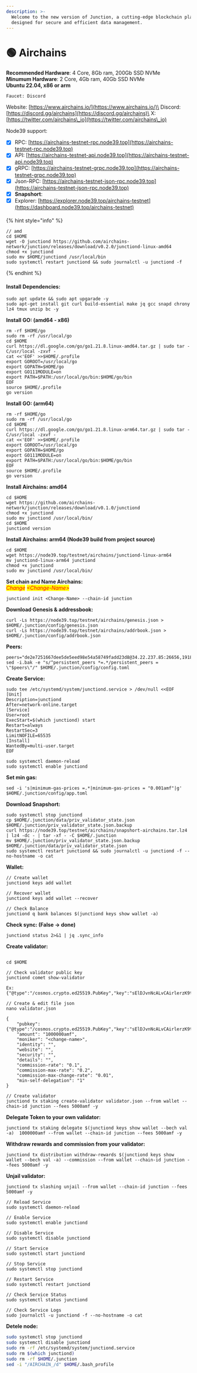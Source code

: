 ```yaml
---
description: >-
  Welcome to the new version of Junction, a cutting-edge blockchain platform
  designed for secure and efficient data management.
---
```


# 🟢 Airchains

**Recommended Hardware**: 4 Core, 8Gb ram, 200Gb SSD NVMe\
**Minumum Hardware**: 2 Core, 4Gb ram, 40Gb SSD NVMe\
**Ubuntu 22.04, x86 or arm**

```
Faucet: Discord
```

Website: [https://www.airchains.io/](https://www.airchains.io/)\
Discord: [https://discord.gg/airchains](https://discord.gg/airchains)\
X: [https://twitter.com/airchains\_io](https://twitter.com/airchains\_io)

Node39 support:

* [x] RPC: [https://airchains-testnet-rpc.node39.top](https://airchains-testnet-rpc.node39.top)
* [x] API: [https://airchains-testnet-api.node39.top](https://airchains-testnet-api.node39.top)
* [x] gRPC: [https://airchains-testnet-grpc.node39.top](https://airchains-testnet-grpc.node39.top)
* [x] Json-RPC: [https://airchains-testnet-json-rpc.node39.top](https://airchains-testnet-json-rpc.node39.top)
* [x] **Snapshort**:&#x20;
* [x] Explorer: [https://explorer.node39.top/airchains-testnet](https://dashboard.node39.top/airchains-testnet)

#### &#x20;<a href="#install-dependencies" id="install-dependencies"></a>

{% hint style="info" %}
```
// amd
cd $HOME
wget -O junctiond https://github.com/airchains-network/junction/releases/download/v0.2.0/junctiond-linux-amd64
chmod +x junctiond
sudo mv $HOME/junctiond /usr/local/bin
sudo systemctl restart junctiond && sudo journalctl -u junctiond -f
```
{% endhint %}

#### Install Dependencies: <a href="#install-dependencies" id="install-dependencies"></a>

```
sudo apt update && sudo apt upgarade -y
sudo apt-get install git curl build-essential make jq gcc snapd chrony lz4 tmux unzip bc -y
```

**Install GO: (amd64 - x86)**

```
rm -rf $HOME/go
sudo rm -rf /usr/local/go
cd $HOME
curl https://dl.google.com/go/go1.21.8.linux-amd64.tar.gz | sudo tar -C/usr/local -zxvf -
cat <<'EOF' >>$HOME/.profile
export GOROOT=/usr/local/go
export GOPATH=$HOME/go
export GO111MODULE=on
export PATH=$PATH:/usr/local/go/bin:$HOME/go/bin
EOF
source $HOME/.profile
go version
```

**Install GO: (arm64)**

```
rm -rf $HOME/go
sudo rm -rf /usr/local/go
cd $HOME
curl https://dl.google.com/go/go1.21.8.linux-arm64.tar.gz | sudo tar -C/usr/local -zxvf -
cat <<'EOF' >>$HOME/.profile
export GOROOT=/usr/local/go
export GOPATH=$HOME/go
export GO111MODULE=on
export PATH=$PATH:/usr/local/go/bin:$HOME/go/bin
EOF
source $HOME/.profile
go version
```

**Install Airchains: amd64**

```
cd $HOME
wget https://github.com/airchains-network/junction/releases/download/v0.1.0/junctiond
chmod +x junctiond
sudo mv junctiond /usr/local/bin/
cd $HOME
junctiond version
```

**Install Airchains: arm64 (Node39 build from project source)**

```
cd $HOME
wget https://node39.top/testnet/airchains/junctiond-linux-arm64
mv junctiond-linux-arm64 junctiond
chmod +x junctiond
sudo mv junctiond /usr/local/bin/
```

**Set chain and Name Airchains:**\
_<mark style="color:red;">Change</mark>_ _<mark style="color:red;">\<Change-Name></mark>_&#x20;

```
junctiond init <Change-Name> --chain-id junction
```

**Download Genesis & addressbook:**

```
curl -Ls https://node39.top/testnet/airchains/genesis.json > $HOME/.junction/config/genesis.json 
curl -Ls https://node39.top/testnet/airchains/addrbook.json > $HOME/.junction/config/addrbook.json
```

**Peers:**

```
peers="de2e7251667dee5de5eed98e54a58749fadd23d8@34.22.237.85:26656,1918bd71bc764c71456d10483f754884223959a5@35.240.206.208:26656,48887cbb310bb854d7f9da8d5687cbfca02b9968@35.200.245.190:26656,de2e7251667dee5de5eed98e54a58749fadd23d8@34.22.237.85:26656,8b72b2f2e027f8a736e36b2350f6897a5e9bfeaa@131.153.232.69:26656,d92c7efcb453ba2edab6d80ad6e3b692e3a7e4f5@49.13.120.225:26656,5c5989b5dee8cff0b379c4f7273eac3091c3137b@57.128.74.22:56256,e09fa8cc6b06b99d07560b6c33443023e6a3b9c6@65.21.131.187:26656,0305205b9c2c76557381ed71ac23244558a51099@162.55.65.162:26656,3e5f3247d41d2c3ceeef0987f836e9b29068a3e9@168.119.31.198:56256,086d19f4d7542666c8b0cac703f78d4a8d4ec528@135.148.232.105:26656,976a0fe0a0fa205478beb66addaae3842907c3f6@37.27.48.77:32656,7d6694fb464a9c9761992f695e6ba1d334403986@164.90.228.66:26656,b2e9bebc16bc35e16573269beba67ffea5932e13@95.111.239.250:26656,23152e91e3bd642bef6508c8d6bd1dbedccf9e56@95.111.237.24:26656,c1e9d12d80ec74b8ddbabdec9e0dad71337ba43f@135.181.82.176:26656,3b429f2c994fa76f9443e517fd8b72dcf60e6590@37.27.11.132:26656,84b6ccf69680c9459b3b78ca4ba80313fa9b315a@159.69.208.30:26656,e78a440c57576f3743e6aa9db00438462980927e@5.161.199.115:26656,49fb1316b22c71e455720af15dd552dafb9af39a@5.189.151.175:26656,e831fa909cce0d1807cfcf417e28e782530f5c94@161.97.66.254:26666,db38d672f66df4de01b26e1fa97e1632fbfb1bdf@173.249.57.190:26656,08a0014125bded5fe76b9dc3275b0a58b6841b43@116.203.184.36:26656,6025c1523ad0cd6926ef277cfcf46d82ebb43c21@116.203.24.46:26656,fed2e80e159a23bf9f71f980b501c2304cec2f6d@185.194.216.61:17656,1ad9bdeac0b06f585a9c64261d0705c4cbfd28e7@144.91.99.93:26656,a6384bd23bd728ffa9a8452b12fc865dadf51672@81.200.154.160:26656,5b31fdf605645b44ad615c8b79b1550540895fe5@35.214.147.230:26656,6a3a13d7631823eb6dcd00882243c913c819a125@38.242.196.100:26656,3e182e463425dfa6d4cef83f4bdd67c98c36eba3@195.26.243.208:47656,c97c7a9c11cf3cb059ce89c36f7ff219daa3ada4@195.26.246.26:26656,7d162ef2392d25720d7cdb2cfdf2ccf146e32bac@49.13.234.149:26656,5a161464aa73571f1b7e22204bcf3bdb6fb71f3b@195.26.241.184:26656,bff7c802021ed3b4aaf222da9d42280bfc5dad88@65.109.139.181:26656,c284cbda3ab197001136c39c9df8e45af2038513@34.93.143.222:26656,449297568d9d6d4aa51a93f7a1b1e92e1ec38619@65.108.242.9:26656,611440c7193678ec1cd0c60b55abfca07dfa27cd@95.217.161.97:26656,beec52199d4b28cab6fc3b2f2a2718c6667ac46a@37.27.19.95:26656,226b9c42e81cddd185d435348cd89f87fee37279@135.181.42.46:26656,479b63df84e247c55e80cccd9abbf7100a334fcc@65.108.156.83:26656"
sed -i.bak -e "s/^persistent_peers *=.*/persistent_peers = \"$peers\"/" $HOME/.junction/config/config.toml

```

**Create Service:**

```
sudo tee /etc/systemd/system/junctiond.service > /dev/null <<EOF
[Unit]
Description=junctiond
After=network-online.target
[Service]
User=root
ExecStart=$(which junctiond) start
Restart=always
RestartSec=3
LimitNOFILE=65535
[Install]
WantedBy=multi-user.target
EOF

sudo systemctl daemon-reload
sudo systemctl enable junctiond
```

**Set min gas:**

```
sed -i 's|minimum-gas-prices =.*|minimum-gas-prices = "0.001amf"|g' $HOME/.junction/config/app.toml
```

**Download Snapshort:**&#x20;

```
sudo systemctl stop junctiond
cp $HOME/.junction/data/priv_validator_state.json $HOME/.junction/priv_validator_state.json.backup
curl https://node39.top/testnet/airchains/snapshort-airchains.tar.lz4 | lz4 -dc - | tar -xf - -C $HOME/.junction
mv $HOME/.junction/priv_validator_state.json.backup $HOME/.junction/data/priv_validator_state.json
sudo systemctl restart junctiond && sudo journalctl -u junctiond -f --no-hostname -o cat
```

**Wallet:**

```
// Create wallet
junctiond keys add wallet

// Recover wallet
junctiond keys add wallet --recover

// Check Balance
junctiond q bank balances $(junctiond keys show wallet -a)
```

**Check sync: **<mark style="color:red;">**(False -> done)**</mark>

```
junctiond status 2>&1 | jq .sync_info
```

**Create validator:**

```

cd $HOME

// Check validator public key
junctiond comet show-validator

Ex: {"@type":"/cosmos.crypto.ed25519.PubKey","key":"sElDJvnNcALvCAirlerzK9tzsf5CXPmDPVz0Bvm9EjQ="}

// Create & edit file json
nano validator.json

{
	"pubkey": {"@type":"/cosmos.crypto.ed25519.PubKey","key":"sElDJvnNcALvCAirlerzK9tzsf5CXPmDPVz0Bvm9EjQ="},
	"amount": "1000000amf",
	"moniker": "<change-name>",
	"identity": "",
	"website": "",
	"security": "",
	"details": "",
	"commission-rate": "0.1",
	"commission-max-rate": "0.2",
	"commission-max-change-rate": "0.01",
	"min-self-delegation": "1"
}

// Create validator
junctiond tx staking create-validator validator.json --from wallet --chain-id junction --fees 5000amf -y
```

**Delegate Token to your own validator:**

```
junctiond tx staking delegate $(junctiond keys show wallet --bech val -a)  1000000amf --from wallet --chain-id junction --fees 5000amf -y
```

**Withdraw rewards and commission from your validator:**

```
junctiond tx distribution withdraw-rewards $(junctiond keys show wallet --bech val -a) --commission --from wallet --chain-id junction --fees 5000amf -y
```

**Unjail validator:**

```
junctiond tx slashing unjail --from wallet --chain-id junction --fees 5000amf -y
```

```
// Reload Service
sudo systemctl daemon-reload

// Enable Service
sudo systemctl enable junctiond

// Disable Service
sudo systemctl disable junctiond

// Start Service
sudo systemctl start junctiond

// Stop Service
sudo systemctl stop junctiond

// Restart Service
sudo systemctl restart junctiond

// Check Service Status
sudo systemctl status junctiond

// Check Service Logs
sudo journalctl -u junctiond -f --no-hostname -o cat
```

&#x20;**Detele node:**

```bash
sudo systemctl stop junctiond
sudo systemctl disable junctiond
sudo rm -rf /etc/systemd/system/junctiond.service
sudo rm $(which junctiond)
sudo rm -rf $HOME/.junction
sed -i "/AIRCHAIN_/d" $HOME/.bash_profile
```
